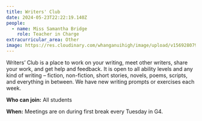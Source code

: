 ```yaml
---
title: Writers' Club
date: 2024-05-23T22:22:19.140Z
people:
  - name: Miss Samantha Bridge
    role: Teacher in Charge
extracurricular_area: Other
image: https://res.cloudinary.com/whanganuihigh/image/upload/v1569280794/Performing%20Arts/Writing_Club.jpg
---
```

Writers’ Club is a place to work on your writing, meet other writers, share your work, and get help and feedback. It is open to all ability levels and any kind of writing – fiction, non-fiction, short stories, novels, poems, scripts, and everything in between. We have new writing prompts or exercises each week.

**Who can join:** All students

**When:** Meetings are on during first break every Tuesday in G4.